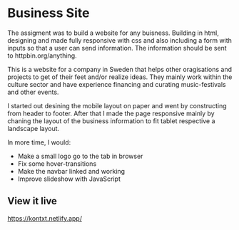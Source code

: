 # Business Site

The assigment was to build a website for any buisness. Building in html, designing and made fully responsive with css and also including a form with inputs so that a user can send information. The information should be sent to httpbin.org/anything.

This is a website for a company in Sweden that helps other oragisations and projects to get of their feet and/or realize ideas. They mainly work within the culture sector and have experience financing and curating music-festivals and other events.

I started out desining the mobile layout on paper and went by constructing from header to footer. After that I made the page responsive mainly by chaning the layout of the business information to fit tablet respective a landscape layout.

In more time, I would:

-   Make a small logo go to the tab in browser
-   Fix some hover-transitions
-   Make the navbar linked and working
-   Improve slideshow with JavaScript

## View it live

https://kontxt.netlify.app/
